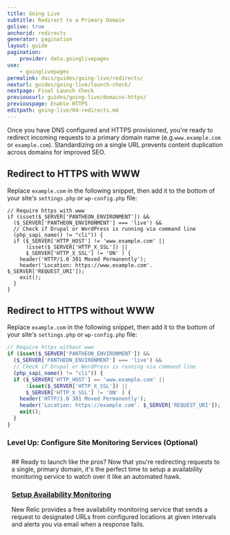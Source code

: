 ```yaml
---
title: Going Live
subtitle: Redirect to a Primary Domain
golive: true
anchorid: redirects
generator: pagination
layout: guide
pagination:
    provider: data.goinglivepages
use:
    - goinglivepages
permalink: docs/guides/going-live/redirects/
nexturl: guides/going-live/launch-check/
nextpage: Final Launch Check
previousurl: guides/going-live/domains-https/
previouspage: Enable HTTPS
editpath: going-live/04-redirects.md
---
```

Once you have DNS configured and HTTPS provisioned, you're ready to redirect incoming requests to a primary domain name (e.g.`www.example.com` or `example.com`). Standardizing on a single URL prevents content duplication across domains for improved SEO.

## Redirect to HTTPS with WWW
Replace `example.com` in the following snippet, then add it to the bottom of your site's `settings.php` or `wp-config.php` file:

```
// Require https with www
if (isset($_SERVER['PANTHEON_ENVIRONMENT']) &&
  ($_SERVER['PANTHEON_ENVIRONMENT'] === 'live') &&
  // Check if Drupal or WordPress is running via command line
  (php_sapi_name() != "cli")) {
  if ($_SERVER['HTTP_HOST'] != 'www.example.com' ||
      !isset($_SERVER['HTTP_X_SSL']) ||
      $_SERVER['HTTP_X_SSL'] != 'ON' ) {
    header('HTTP/1.0 301 Moved Permanently');
    header('Location: https://www.example.com'. $_SERVER['REQUEST_URI']);
    exit();
  }
}
```

## Redirect to HTTPS without WWW
Replace `example.com` in the following snippet, then add it to the bottom of your site's `settings.php` or `wp-config.php` file:

```php
// Require https without www
if (isset($_SERVER['PANTHEON_ENVIRONMENT']) &&
  ($_SERVER['PANTHEON_ENVIRONMENT'] === 'live') &&
  // Check if Drupal or WordPress is running via command line
  (php_sapi_name() != "cli")) {
  if ($_SERVER['HTTP_HOST'] == 'www.example.com' ||
      !isset($_SERVER['HTTP_X_SSL']) ||
      $_SERVER['HTTP_X_SSL'] != 'ON' ) {
    header('HTTP/1.0 301 Moved Permanently');
    header('Location: https://example.com'. $_SERVER['REQUEST_URI']);
    exit();
  }
}
```

<div class="panel panel-drop panel-guide" id="accordion">
  <div class="panel-heading panel-drop-heading">
    <a class="accordion-toggle panel-drop-title collapsed" data-toggle="collapse" data-parent="#accordion" data-proofer-ignore data-target="#host-specific1"><h3 class="panel-title panel-drop-title" style="cursor:pointer;"><i class="fa fa-graduation-cap" style="line-height:.9"></i> Level Up: Configure Site Monitoring Services  (Optional)</h3></a>
  </div>
  <div id="host-specific1" class="collapse" style="padding:10px;">
    <div markdown="1">
## Ready to launch like the pros?
Now that you're redirecting requests to a single, primary domain, it's the perfect time to setup a availability monitoring service to watch over it like an automated hawk.

### [Setup Availability Monitoring](/docs/new-relic/#configure-ping-monitors-for-availability)
New Relic provides a free availability monitoring service that sends a request to designated URLs from configured locations at given intervals and alerts you via email when a response fails.
    </div>
  </div>
</div>
